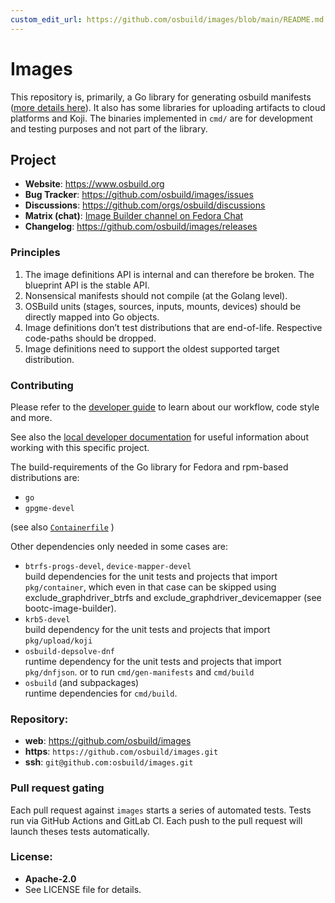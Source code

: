 ```yaml
---
custom_edit_url: https://github.com/osbuild/images/blob/main/README.md
---
```

Images
======

This repository is, primarily, a Go library for generating osbuild manifests
([more details here](./docs/developer/code-manifest-generation.md)).
It also has some libraries for uploading artifacts to cloud platforms and Koji.
The binaries implemented in `cmd/` are for development and testing purposes and not part of the library.

## Project

 * **Website**: https://www.osbuild.org
 * **Bug Tracker**: https://github.com/osbuild/images/issues
* **Discussions**: https://github.com/orgs/osbuild/discussions
 * **Matrix (chat)**: [Image Builder channel on Fedora Chat](https://matrix.to/#/#image-builder:fedoraproject.org?web-instance[element.io]=chat.fedoraproject.org)
 * **Changelog**: https://github.com/osbuild/images/releases

### Principles
1. The image definitions API is internal and can therefore be broken. The blueprint API is the stable API.
2. Nonsensical manifests should not compile (at the Golang level).
3. OSBuild units (stages, sources, inputs, mounts, devices) should be directly mapped into Go objects.
4. Image definitions don’t test distributions that are end-of-life. Respective code-paths should be dropped.
5. Image definitions need to support the oldest supported target distribution.

### Contributing

Please refer to the [developer guide](https://www.osbuild.org/docs/developer-guide/index) to learn about our workflow, code style and more.

See also the [local developer documentation](https://github.com/osbuild/images/tree/main/docs/developer) for useful information about working with this specific project.

The build-requirements of the Go library for Fedora and rpm-based distributions are:

- `go`
- `gpgme-devel`

(see also [`Containerfile`](https://github.com/osbuild/images/tree/main/Containerfile) )

Other dependencies only needed in some cases are:

- `btrfs-progs-devel`, `device-mapper-devel`  
  build dependencies for the unit tests and projects that import `pkg/container`, which even in that case can be skipped using exclude_graphdriver_btrfs and exclude_graphdriver_devicemapper (see bootc-image-builder).
- `krb5-devel`  
  build dependency for the unit tests and projects that import `pkg/upload/koji`
- `osbuild-depsolve-dnf`  
  runtime dependency for the unit tests and projects that import `pkg/dnfjson`.
  or to run `cmd/gen-manifests` and `cmd/build`
- `osbuild` (and subpackages)  
  runtime dependencies for `cmd/build`.


### Repository:

 - **web**:   https://github.com/osbuild/images
 - **https**: `https://github.com/osbuild/images.git`
 - **ssh**:   `git@github.com:osbuild/images.git`

### Pull request gating

Each pull request against `images` starts a series of automated
tests. Tests run via GitHub Actions and GitLab CI. Each push to the pull request
will launch theses tests automatically.

### License:

 - **Apache-2.0**
 - See LICENSE file for details.

